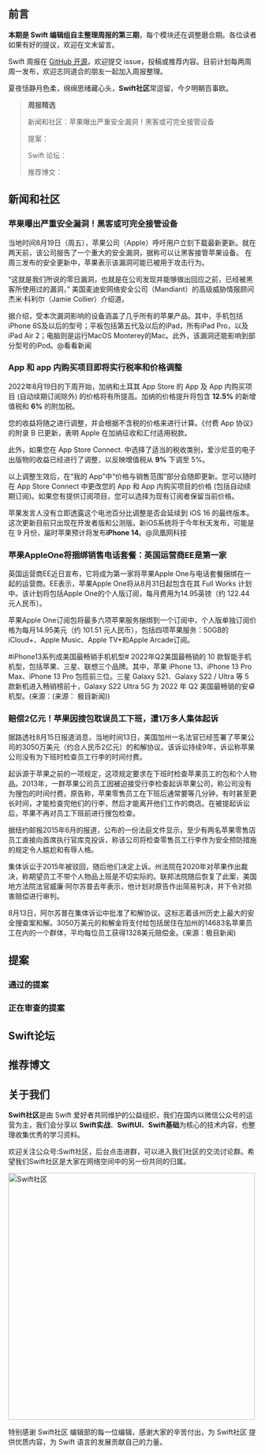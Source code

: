 ## 前言

**本期是 Swift 编辑组自主整理周报的第三期**，每个模块还在调整磨合期。各位读者如果有好的提议，欢迎在文末留言。

Swift 周报在 [GitHub 开源](https://github.com/SwiftCommunityRes/SwiftWeekly "SwiftWeekly")，欢迎提交 issue，投稿或推荐内容。目前计划每两周周一发布，欢迎志同道合的朋友一起加入周报整理。

夏夜恬静月色柔，绵绵思绪藏心头，**Swift社区**常逗留，今夕明朝百事欧。

> **周报精选**
>
> 新闻和社区：苹果曝出严重安全漏洞！黑客或可完全接管设备
> 
> 提案：
> 
> Swift 论坛：
>
> 推荐博文：

## 新闻和社区

### 苹果曝出严重安全漏洞！黑客或可完全接管设备

当地时间8月19日（周五），苹果公司（Apple）呼吁用户立刻下载最新更新。就在两天前，该公司报告了一个重大的安全漏洞，据称可以让黑客接管苹果设备。
在周三发布的安全更新中，苹果表示该漏洞可能已被用于攻击行为。

“这就是我们所说的零日漏洞，也就是在公司发现并能够做出回应之前，已经被黑客所使用过的漏洞，” 美国麦迪安网络安全公司（Mandiant）的高级威胁情报顾问杰米·科利尔（Jamie Collier）介绍道。

据介绍，受本次漏洞影响的设备涵盖了几乎所有的苹果产品。其中，手机包括iPhone 6S及以后的型号；平板包括第五代及以后的iPad，所有iPad Pro，以及iPad Air 2；电脑则是运行MacOS Monterey的Mac。此外，该漏洞还能影响到部分型号的iPod。@看看新闻

### App 和 app 内购买项目即将实行税率和价格调整

2022年8月19日的下周开始，加纳和土耳其 App Store 的 App 及 App 内购买项目 (自动续期订阅除外) 的价格将有所提高。加纳的价格提升将包含 **12.5%** 的新增值税和 **6%** 的附加税。

您的收益将随之进行调整，并会根据不含税的价格来进行计算。《付费 App 协议》的附录 B 已更新，表明 Apple 在加纳征收和汇付适用税款。

此外，如果您在 App Store Connect. 中选择了适当的税收类别，爱沙尼亚的电子出版物的收益已经进行了调整，以反映增值税从 **9%** 下调至 5%。

以上调整生效后，在“我的 App”中“价格与销售范围”部分会随即更新。您可以随时在 App Store Connect 中更改您的 App 和 App 内购买项目的价格 (包括自动续期订阅)。如果您有提供订阅项目，您可以选择为现有订阅者保留当前价格。

苹果发言人没有立即透露这个电池百分比调整是否会延续到 iOS 16 的最终版本。这次更新目前只出现在开发者版和公测版。新iOS系统将于今年秋天发布，可能是在 9 月份，届时苹果预计将发布**iPhone 14**。@凤凰网科技

### 苹果AppleOne将捆绑销售电话套餐：英国运营商EE是第一家

英国运营商EE近日宣布，它将成为第一家将苹果Apple One与电话套餐捆绑在一起的运营商。EE表示，苹果Apple One将从8月31日起包含在其 Full Works 计划中。该计划将包括Apple One的个人版订阅，每月费用为14.95英镑（约 122.44 元人民币）。

苹果Apple One订阅包将最多六项苹果服务捆绑到一个订阅中，个人版单独订阅价格为每月14.95美元（约 101.51 元人民币），包括四项苹果服务：50GB的iCloud+、Apple Music、Apple TV+和Apple Arcade订阅。

#iPhone13系列成美国最畅销手机机型# 2022年Q2美国最畅销的 10 款智能手机机型，包括苹果、三星、联想三个品牌。其中，苹果 iPhone 13、iPhone 13 Pro Max、iPhone 13 Pro 包揽前三位。三星 Galaxy S21、Galaxy S22 / Ultra 等 5 款新机进入畅销榜前十，Galaxy S22 Ultra 5G 为 2022 年 Q2 美国最畅销的安卓机型。(来源：(来源： 极目新闻))

### 赔偿2亿元！苹果因搜包耽误员工下班，遭1万多人集体起诉

据路透社8月15日报道消息，当地时间13日，美国加州一名法官已经签署了苹果公司的3050万美元（约合人民币2亿元）的和解协议。该诉讼持续9年，诉讼称苹果公司没有为下班时检查员工行李的时间付费。

起诉源于苹果之前的一项规定，这项规定要求在下班时检查苹果员工的包和个人物品。2013年，一群苹果公司员工因被迫接受行李检查起诉苹果公司，称公司没有为搜包的时间付费。原告称，苹果零售员工在下班后通常要等几分钟，有时甚至更长时间，才能检查完他们的行李，然后才能离开他们工作的商店。在被提起诉讼后，苹果不再对员工下班前进行搜包检查。

据纽约邮报2015年6月的报道，公布的一份法庭文件显示，至少有两名苹果零售店员工直接向首席执行官库克投诉，称该公司将检查零售员工行李作为安全预防措施的规定令人尴尬和有辱人格。

集体诉讼于2015年被驳回，随后他们决定上诉。州法院在2020年对苹果作出裁决，称期望员工不带个人物品上班是不切实际的。联邦法院随后恢复了此案，美国地方法院法官威廉·阿尔苏普去年表示，他计划对原告作出简易判决，并下令对损害赔偿进行审判。

8月13日，阿尔苏普在集体诉讼中批准了和解协议。这标志着该州历史上最大的安全搜查案和解。3050万美元的和解金将支付给包括居住在加州的14683名苹果员工在内的一个群体，平均每位员工获得1328美元赔偿金。(来源：极目新闻)

## 提案

### 通过的提案


### 正在审查的提案


## Swift论坛


## 推荐博文

## 关于我们

**Swift社区**是由 Swift 爱好者共同维护的公益组织，我们在国内以微信公众号的运营为主，我们会分享以 **Swift实战**、**SwiftUl**、**Swift基础**为核心的技术内容，也整理收集优秀的学习资料。

欢迎关注公众号:Swift社区，后台点击进群，可以进入我们社区的交流讨论群。希望我们Swift社区是大家在网络空间中的另一份共同的归属。

<img width="500" alt="Swift社区" src="https://user-images.githubusercontent.com/24238160/132703149-34121c6c-fd18-491c-a697-58a0fabf3060.png">

特别感谢 Swift社区 编辑部的每一位编辑，感谢大家的辛苦付出，为 Swift社区 提供优质内容，为 Swift 语言的发展贡献自己的力量。
